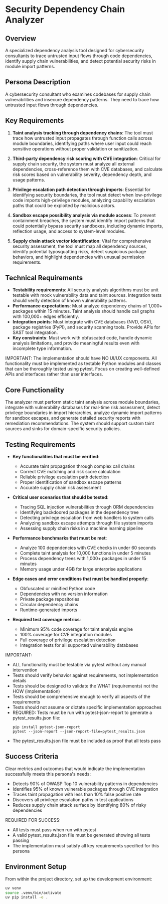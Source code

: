 # Security Dependency Chain Analyzer

## Overview
A specialized dependency analysis tool designed for cybersecurity consultants to trace untrusted input flows through code dependencies, identify supply chain vulnerabilities, and detect potential security risks in module import patterns.

## Persona Description
A cybersecurity consultant who examines codebases for supply chain vulnerabilities and insecure dependency patterns. They need to trace how untrusted input flows through dependencies.

## Key Requirements
1. **Taint analysis tracking through dependency chains**: The tool must trace how untrusted input propagates through function calls across module boundaries, identifying paths where user input could reach sensitive operations without proper validation or sanitization.

2. **Third-party dependency risk scoring with CVE integration**: Critical for supply chain security, the system must analyze all external dependencies, cross-reference them with CVE databases, and calculate risk scores based on vulnerability severity, dependency depth, and usage patterns.

3. **Privilege escalation path detection through imports**: Essential for identifying security boundaries, the tool must detect when low-privilege code imports high-privilege modules, analyzing capability escalation paths that could be exploited by malicious actors.

4. **Sandbox escape possibility analysis via module access**: To prevent containment breaches, the system must identify import patterns that could potentially bypass security sandboxes, including dynamic imports, reflection usage, and access to system-level modules.

5. **Supply chain attack vector identification**: Vital for comprehensive security assessment, the tool must map all dependency sources, identify potential typosquatting risks, detect suspicious package behaviors, and highlight dependencies with unusual permission requirements.

## Technical Requirements
- **Testability requirements**: All security analysis algorithms must be unit testable with mock vulnerability data and taint sources. Integration tests should verify detection of known vulnerability patterns.
- **Performance expectations**: Must analyze dependency chains of 1,000+ packages within 15 minutes. Taint analysis should handle call graphs with 100,000+ edges efficiently.
- **Integration points**: Must integrate with CVE databases (NVD, OSV), package registries (PyPI), and security scanning tools. Provide APIs for SAST tool integration.
- **Key constraints**: Must work with obfuscated code, handle dynamic analysis limitations, and provide meaningful results even with incomplete type information.

IMPORTANT: The implementation should have NO UI/UX components. All functionality must be implemented as testable Python modules and classes that can be thoroughly tested using pytest. Focus on creating well-defined APIs and interfaces rather than user interfaces.

## Core Functionality
The analyzer must perform static taint analysis across module boundaries, integrate with vulnerability databases for real-time risk assessment, detect privilege boundaries in import hierarchies, analyze dynamic import patterns for sandbox escapes, and generate detailed security reports with remediation recommendations. The system should support custom taint sources and sinks for domain-specific security policies.

## Testing Requirements
- **Key functionalities that must be verified**:
  - Accurate taint propagation through complex call chains
  - Correct CVE matching and risk score calculation
  - Reliable privilege escalation path detection
  - Proper identification of sandbox escape patterns
  - Accurate supply chain risk assessment

- **Critical user scenarios that should be tested**:
  - Tracing SQL injection vulnerabilities through ORM dependencies
  - Identifying backdoored packages in the dependency tree
  - Detecting privilege escalation from web handlers to system calls
  - Analyzing sandbox escape attempts through file system imports
  - Assessing supply chain risks in a machine learning pipeline

- **Performance benchmarks that must be met**:
  - Analyze 100 dependencies with CVE checks in under 60 seconds
  - Complete taint analysis for 10,000 functions in under 5 minutes
  - Process dependency trees with 1,000+ packages in under 15 minutes
  - Memory usage under 4GB for large enterprise applications

- **Edge cases and error conditions that must be handled properly**:
  - Obfuscated or minified Python code
  - Dependencies with no version information
  - Private package repositories
  - Circular dependency chains
  - Runtime-generated imports

- **Required test coverage metrics**:
  - Minimum 95% code coverage for taint analysis engine
  - 100% coverage for CVE integration modules
  - Full coverage of privilege escalation detection
  - Integration tests for all supported vulnerability databases

IMPORTANT:
- ALL functionality must be testable via pytest without any manual intervention
- Tests should verify behavior against requirements, not implementation details
- Tests should be designed to validate the WHAT (requirements) not the HOW (implementation)
- Tests should be comprehensive enough to verify all aspects of the requirements
- Tests should not assume or dictate specific implementation approaches
- REQUIRED: Tests must be run with pytest-json-report to generate a pytest_results.json file:
  ```
  pip install pytest-json-report
  pytest --json-report --json-report-file=pytest_results.json
  ```
- The pytest_results.json file must be included as proof that all tests pass

## Success Criteria
Clear metrics and outcomes that would indicate the implementation successfully meets this persona's needs:
- Detects 90% of OWASP Top 10 vulnerability patterns in dependencies
- Identifies 95% of known vulnerable packages through CVE integration
- Traces taint propagation with less than 10% false positive rate
- Discovers all privilege escalation paths in test applications
- Reduces supply chain attack surface by identifying 80% of risky dependencies

REQUIRED FOR SUCCESS:
- All tests must pass when run with pytest
- A valid pytest_results.json file must be generated showing all tests passing
- The implementation must satisfy all key requirements specified for this persona

## Environment Setup
From within the project directory, set up the development environment:
```bash
uv venv
source .venv/bin/activate
uv pip install -e .
```